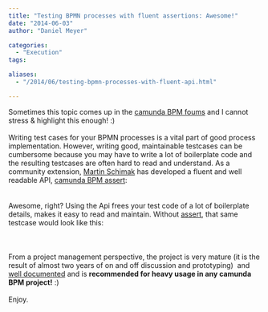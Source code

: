 ```yaml
---
title: "Testing BPMN processes with fluent assertions: Awesome!"
date: "2014-06-03"
author: "Daniel Meyer"

categories:
  - "Execution"
tags: 

aliases:
  - "/2014/06/testing-bpmn-processes-with-fluent-api.html"

---
```


<div>
<div>
Sometimes this topic comes up in the <a href="https://groups.google.com/forum/#!topic/camunda-bpm-users/8j-ZrGW4LM4">camunda BPM foums</a> and I cannot stress &amp; highlight this enough! :)<br />
<br />
Writing test cases for your BPMN processes is a vital part of good process implementation. However, writing good, maintainable testcases can be cumbersome because you may have to write a lot of boilerplate code and the resulting testcases are often hard to read and understand.
As a community extension,&nbsp;<a href="https://github.com/plexiti/">Martin Schimak</a> has developed a fluent and well readable API, <a href="https://github.com/camunda/camunda-bpm-assert">camunda BPM assert</a>:<br />
<br /></div>
<div>
<script src="https://gist.github.com/meyerdan/bf50168b1661a0792d9e.js"></script>
</div>
<div>
<br /></div>
<div>
Awesome, right? Using the Api frees your test code of a lot of boilerplate details, makes it easy to read and maintain. Without <a href="https://github.com/camunda/camunda-bpm-assert">assert</a>, that same testcase would look like this:</div>
<div>
<br />
<div>
<script src="https://gist.github.com/meyerdan/d900eb368a026e12dc1a.js"></script></div>
<div>
<br /></div>
<div>
<br />
From a project management perspective, the project is very mature (it is the result of almost two years of on and off discussion and prototyping)&nbsp; and <a href="https://github.com/camunda/camunda-bpm-assert/blob/master/camunda-bpm-assert/README.md">well documented</a> and is <b>recommended for heavy usage in any camunda BPM project!</b> :)</div>
<div>
<br /></div>
<div>
Enjoy.</div>
</div>

</div>